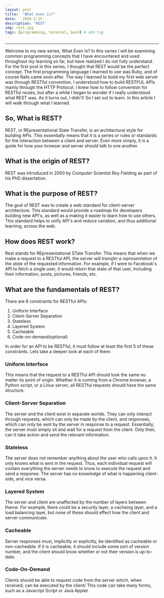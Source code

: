 ```yaml
---
layout: post
title:  "What even is?"
date:   2020-3-15
description: 'REST'
img: rest.jpg
tags: [programming, terminal, bash] # add tag
---
```

---

Welcome to my new series, What Even Is? In this series I will be examining common programming concepts that I have encountered and used throughout my learning so far, but have realized I do not fully understand. For the first post in this series, I thought that REST would be the perfect concept. The first programming language I learned to use was Ruby, and of course Rails came soon after. The way I learned to build my first web server was through RESTful convention. I understood how to build RESTFUL APIs mainly through the HTTP Protocol. I knew how to follow convention for RESTful routes, but after a while I began to wonder if I really understood what REST was. As it turns out, I didn't! So I set out to learn. In this article I will walk through what I learned.

## So, What is REST?

REST, or REpresentational State Transfer, is an architectural style for building APIs. This essentially means that it is a series or rules or standards for the interaction between a client and server. Even more simply, it is a guide for how your browser and server should talk to one another.

## What is the origin of REST?

REST was introduced in 2000 by Computer Scientist Roy Fielding as part of his PhD dissertation.

## What is the purpose of REST?

The goal of REST was to create a web standard for client-server architecture. This standard would provide a roadmap for developers building new API's, as well as a making it easier to learn how to use others. This standard helps to unify API's and reduce variation, and thus additional learning, across the web.

## How does REST work?

Rest stands for REpresentational STate Transfer. This means that when we make a request to a RESTful API, the server will *transfer* a *representation* of the *state* of the requested information. For example, if I were to Facebook's API to fetch a single user, it would return that state of that user, including their information, posts, pictures, friends, etc.

## What are the fundamentals of REST?

There are 6 constraints for RESTful APIs:

1. Uniform Interface
2. Client-Server Separation
3. Stateless
4. Layered System
5. Cacheable
6. Code-on-demand(optional)

In order for an API to be RESTful, it must follow at least the first 5 of these constraints. Lets take a deeper look at each of them:

### Uniform Interface

This means that the request to a RESTful API should look the same no matter its point of origin. Whether it is coming from a Chrome browser, a Python script, or a Linux server, all RESTful requests should have the same structure.

### Client-Server Separation

The server and the client exist in separate worlds. They can only interact through requests, which can only be made by the client, and responses, which can only be sent by the server in response to a request. Essentially, the server must simply sit and wait for a request from the client. Only then, can it take action and send the relevant information.

### Stateless

The server does not remember anything about the user who calls upon it. It only knows what is sent in the request. Thus, each individual request will contain everything the server needs to know to execute the request and send a response. The server has no knowledge of what is happening client-side, and vice versa.

### Layered System

The server and client are unaffected by the number of layers between theme. For example, there could be a security layer, a cacheing layer, and a load balancing layer, but none of these should effect how the client and server communicate.

### Cacheable

Server responses must, implicitly or explicitly, be identified as cacheable or non-cacheable. If it is cacheable, it should include some sort of version number, and the client should know whether or not their version is up-to-date.

### Code-On-Demand

Clients should be able to request code from the server which, when received, can be executed by the client/ This code can take many forms, such as a Javacript Script or Java Applet.
